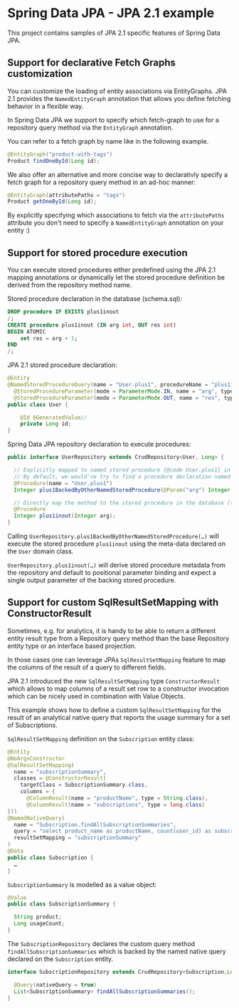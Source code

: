 # Spring Data JPA - JPA 2.1 example

This project contains samples of JPA 2.1 specific features of Spring Data JPA.

## Support for declarative Fetch Graphs customization

You can customize the loading of entity associations via EntityGraphs. JPA 2.1 provides the `NamedEntityGraph` annotation
that allows you define fetching behavior in a flexible way.

In Spring Data JPA we support to specify which fetch-graph to use for a repository query method via the `EntityGraph` annotation.

You can refer to a fetch graph by name like in the following example.
```java
@EntityGraph("product-with-tags")
Product findOneById(Long id);
```

We also offer an alternative and more concise way to declarativly specify a fetch graph for a repository query method in an 
ad-hoc manner:
```java
@EntityGraph(attributePaths = "tags")
Product getOneById(Long id);
```
By explicitly specifying which associations to fetch via the `attributePaths` attribute you don't need to specify a 
`NamedEntityGraph` annotation on your entity :)

## Support for stored procedure execution

You can execute stored procedures either predefined using the JPA 2.1 mapping annotations or dynamically let the stored procedure definition be derived from the repository method name.

Stored procedure declaration in the database (schema.sql):

```sql
DROP procedure IF EXISTS plus1inout
/;
CREATE procedure plus1inout (IN arg int, OUT res int)
BEGIN ATOMIC
    set res = arg + 1;
END
/;
```

JPA 2.1 stored procedure declaration:

```java
@Entity
@NamedStoredProcedureQuery(name = "User.plus1", procedureName = "plus1inout", parameters = {
  @StoredProcedureParameter(mode = ParameterMode.IN, name = "arg", type = Integer.class),
  @StoredProcedureParameter(mode = ParameterMode.OUT, name = "res", type = Integer.class) })
public class User {

    @Id @GeneratedValue//
    private Long id;
}

```

Spring Data JPA repository declaration to execute procedures:

```java
public interface UserRepository extends CrudRepository<User, Long> {

  // Explicitly mapped to named stored procedure {@code User.plus1} in the {@link EntityManager}.
  // By default, we would've try to find a procedure declaration named User.plus1BackedByOtherNamedStoredProcedure
  @Procedure(name = "User.plus1")
  Integer plus1BackedByOtherNamedStoredProcedure(@Param("arg") Integer arg);

  // Directly map the method to the stored procedure in the database (to avoid the annotation madness on your domain classes).
  @Procedure
  Integer plus1inout(Integer arg);
}
```

Calling `UserRepository.plus1BackedByOtherNamedStoredProcedure(…)` will execute the stored procedure `plus1inout` using the meta-data declared on the `User` domain class.

`UserRepository.plus1inout(…)` will derive stored procedure metadata from the repository and default to positional parameter binding and expect a single output parameter of the backing stored procedure.

## Support for custom SqlResultSetMapping with ConstructorResult

Sometimes, e.g. for analytics, it is handy to be able to return a different entity result type from a Repository query method than the base Repository entity type or an interface based projection.

In those cases one can leverage JPAs `SqlResultSetMapping` feature to map the columns of the result of a query to different fields.

JPA 2.1 introduced the new `SqlResultSetMapping` type `ConstructorResult` which allows to map columns of a result set row to a constructor invocation
which can be nicely used in combination with Value Objects.

This example shows how to define a custom `SqlResultSetMapping` for the result of an analytical native query that reports the usage summary for a set of Subscriptions.

`SqlResultSetMapping` definition on the `Subscription` entity class:
```java
@Entity
@NoArgsConstructor
@SqlResultSetMapping(
  name = "subscriptionSummary",
  classes = @ConstructorResult(
    targetClass = SubscriptionSummary.class,
    columns = {
      @ColumnResult(name = "productName", type = String.class),
      @ColumnResult(name = "subscriptions", type = long.class)
}))
@NamedNativeQuery(
  name = "Subscription.findAllSubscriptionSummaries",
  query = "select product_name as productName, count(user_id) as subscriptions from subscription group by product_name order by productName",
  resultSetMapping = "subscriptionSummary"
)
@Data
public class Subscription {
  …
}
```

`SubscriptionSummary` is modelled as a value object:
```java
@Value
public class SubscriptionSummary {

  String product;
  Long usageCount;
}
```

The `SubscriptionRepository` declares the custom query method `findAllSubscriptionSummaries` which is backed by the named native query declared on the `Subscription` entity.
```java
interface SubscriptionRepository extends CrudRepository<Subscription,Long> {

  @Query(nativeQuery = true)
  List<SubscriptionSummary> findAllSubscriptionSummaries();
}
```